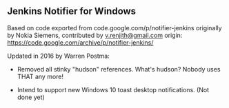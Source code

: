 ## Jenkins Notifier for Windows 

Based on code exported from code.google.com/p/notifier-jenkins originally by Nokia Siemens, contributed by v.renjith@gmail.com
origin: https://code.google.com/archive/p/notifier-jenkins/

Updated in 2016 by Warren Postma:

* Removed all stinky "hudson" references. What's hudson? Nobody uses THAT any more!

* Intend to support new Windows 10 toast desktop notifications. (Not done yet)


